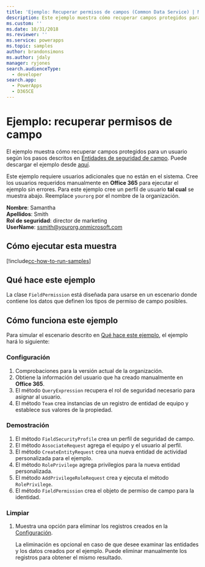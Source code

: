 ```yaml
---
title: 'Ejemplo: Recuperar permisos de campos (Common Data Service) | Microsoft Docs'
description: Este ejemplo muestra cómo recuperar campos protegidos para un usuario
ms.custom: ''
ms.date: 10/31/2018
ms.reviewer: ''
ms.service: powerapps
ms.topic: samples
author: brandonsimons
ms.author: jdaly
manager: ryjones
search.audienceType:
  - developer
search.app:
  - PowerApps
  - D365CE
---
```

# <a name="sample-retrieve-field-permissions"></a>Ejemplo: recuperar permisos de campo

<!-- https://docs.microsoft.com/dynamics365/customer-engagement/developer/sample-retrieve-field-permissions -->

El ejemplo muestra cómo recuperar campos protegidos para un usuario según los pasos descritos en [Entidades de seguridad de campo](https://docs.microsoft.com/dynamics365/customer-engagement/developer/field-security-entities). Puede descargar el ejemplo desde [aquí](https://github.com/Microsoft/PowerApps-Samples/tree/master/cds/orgsvc/C%23/RetrieveFieldPermission).

Este ejemplo requiere usuarios adicionales que no están en el sistema. Cree los usuarios requeridos manualmente en **Office 365** para ejecutar el ejemplo sin errores. Para este ejemplo cree un perfil de usuario **tal cual** se muestra abajo. Reemplace `yourorg` por el nombre de la organización.

**Nombre**: Samantha <br/>
**Apellidos**: Smith<br/>
**Rol de seguridad**: director de marketing<br/>
**UserName**: ssmith@yourorg.onmicrosoft.com<br/>

## <a name="how-to-run-this-sample"></a>Cómo ejecutar esta muestra

[!include[cc-how-to-run-samples](../../includes/cc-how-to-run-samples.md)]

## <a name="what-this-sample-does"></a>Qué hace este ejemplo

La clase `FieldPermission` está diseñada para usarse en un escenario donde contiene los datos que definen los tipos de permiso de campo posibles.

## <a name="how-this-sample-works"></a>Cómo funciona este ejemplo

Para simular el escenario descrito en [Qué hace este ejemplo](#what-this-sample-does), el ejemplo hará lo siguiente:

### <a name="setup"></a>Configuración

1. Comprobaciones para la versión actual de la organización.
1. Obtiene la información del usuario que ha creado manualmente en **Office 365**.
1. El método `QueryExpression` recupera el rol de seguridad necesario para asignar al usuario.
1. El método `Team` crea instancias de un registro de entidad de equipo y establece sus valores de la propiedad.

### <a name="demonstrate"></a>Demostración

1. El método `FieldSecurityProfile` crea un perfil de seguridad de campo.
1. El método `AssociateRequest` agrega el equipo y el usuario al perfil.
1. El método `CreateEntityRequest` crea una nueva entidad de actividad personalizada para el ejemplo.
1. El método `RolePrivilege` agrega privilegios para la nueva entidad personalizada.
1. El método `AddPrivilegeRoleRequest` crea y ejecuta el método `RolePrivilege`.
1. El método `FieldPermission` crea el objeto de permiso de campo para la identidad.

### <a name="clean-up"></a>Limpiar

1. Muestra una opción para eliminar los registros creados en la [Configuración](#setup).

    La eliminación es opcional en caso de que desee examinar las entidades y los datos creados por el ejemplo. Puede eliminar manualmente los registros para obtener el mismo resultado.
